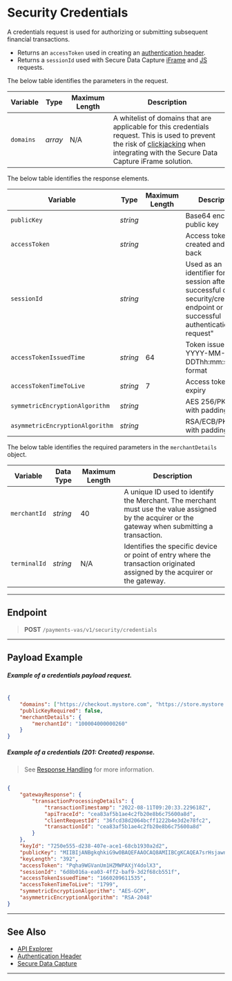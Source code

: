 # Security Credentials

A credentials request is used for authorizing or submitting subsequent financial transactions. 

- Returns an `accessToken` used in creating an [authentication header](?path=docs/Resources/API-Documents/Authentication-Header.md).
- Returns a `sessionId` used with Secure Data Capture [iFrame](?path=docs/Online-Mobile-Digital/Secure-Data-Capture/iFrame-JS/iFrame-JS.md) and [JS](?path=docs/Online-Mobile-Digital/Secure-Data-Capture/Payment-JS/Payment-JS.md) requests.

<!--
type: tab
titles: Request Variables, Response Variables
-->

The below table identifies the parameters in the request.

| Variable | Type| Maximum Length | Description |
|---------|----------|----------------|---------|
| `domains` | *array* | N/A | A whitelist of domains that are applicable for this credentials request. This is used to prevent the risk of [clickjacking](?path=docs/Resources/FAQs-Glossary/Glossary.md#clickjacking) when integrating with the Secure Data Capture iFrame solution. |

<!---
| `publicKeyRequired` | *boolean* | N/A | Used to request a public key. If the signedCert is expired or invalid then merchant would send a request, default is true (false currently not supported) |
| `accessTokenRequired` | *boolean* | N/A | Used to request an access token. If the access token is expired then merchant would request for a new token, default is true (false currently not supported) |
| `accessTokenTimeToLive` | *string* | 7 | Time to live (expiration time) in milliseconds, default is the max time of 30 minutes (1800000 ms) |
| `responseRedirectURL` | *string* | 4000 | Response URL redirect |
--->

<!--
type: tab
-->

The below table identifies the response elements.

| Variable | Type | Maximum Length | Description |
|---------|----------|--------|--------|
| `publicKey` | *string* | | Base64 encoded public key |
| `accessToken` | *string* |  | Access token created and sent back |
| `sessionId` | *string* |  | Used as an identifier for a session after a successful call to security/credentials endpoint or after a successful authentication request" |
| `accessTokenIssuedTime` | *string* | 64 | Token issue time in YYYY-MM-DDThh:mm:ssZ format |
| `accessTokenTimeToLive` | *string* | 7 | Access token expiry |
| `symmetricEncryptionAlgorithm` | *string* |  | AES 256/PKCS with padding |
| `asymmetricEncryptionAlgorithm` | *string* |  | RSA/ECB/PKCS1 with padding. |

<!--
type: tab
-->

The below table identifies the required parameters in the `merchantDetails` object.

| Variable | Data Type| Maximum Length | Description |
|---------|----------|----------------|---------|
|`merchantId` | *string* | 40 | A unique ID used to identify the Merchant. The merchant must use the value assigned by the acquirer or the gateway when submitting a transaction. |
|`terminalId` | *string* | N/A |Identifies the specific device or point of entry where the transaction originated assigned by the acquirer or the gateway. |


<!-- type: tab-end -->

---

## Endpoint

<!-- theme: success -->
>**POST** `/payments-vas/v1/security/credentials`

---

## Payload Example

<!--
type: tab
titles: Request, Response
-->

##### Example of a credentials payload request.

```json

{
    "domains": ["https://checkout.mystore.com", "https://store.mystore.com", "https://*.mystore.com"],
    "publicKeyRequired": false,
    "merchantDetails": {
        "merchantId": "100004000000260"
    }
}

```

<!--
type: tab
-->

##### Example of a credentials (201: Created) response.

<!-- theme: info -->
> See [Response Handling](?path=docs/Resources/Guides/Response-Codes/Response-Handling.md) for more information.

```json

{
    "gatewayResponse": {
        "transactionProcessingDetails": {
            "transactionTimestamp": "2022-08-11T09:20:33.229618Z",
            "apiTraceId": "cea83af5b1ae4c2fb20e8b6c75600a8d",
            "clientRequestId": "36fcd38d2064bcff1222b4e3d2e78fc2",
            "transactionId": "cea83af5b1ae4c2fb20e8b6c75600a8d"
        }
    },
    "keyId": "7250e555-d238-407e-ace1-68cb1930a2d2",
    "publicKey": "MIIBIjANBgkqhkiG9w0BAQEFAAOCAQ8AMIIBCgKCAQEA7srHsjawnbAwoN/lGbug53Yntw7wFR8C0yizZK0LMmmEH+wBB945cA61M0ouYt8JeULGpc04/IuPDvM5NXb/gFUg1EfhRxiS4zqS0aKQYmHtqXAZJrC2oZfMRdsc1qErYT6cQSk8iUplGau+d0IScrLP07HomRbTgCLLVkfoVYE3KnZUy8Neko9pn0KmYplhW/thTrq/fISMofBU7DZ1zPFiP5bojNgq2PHO9WmtnLYWv3cMwaDJsG+p9p7XgEqTLFTsy5GU9/R4THPpYczGRzYrPLFjVdISOOzOa1z1VnzrRjSg6rz85drXxcZ1z5udhzt3+pXwvBZmB1llCUU/FQIDAQAB",
    "keyLength": "392",
    "accessToken": "Pqha9WGVanUm1HZMWPAXjY4dolX3",
    "sessionId": "6d8b016a-ea03-4ff2-baf9-3d2f68cb551f",
    "accessTokenIssuedTime": "1660209611535",
    "accessTokenTimeToLive": "1799",
    "symmetricEncryptionAlgorithm": "AES-GCM",
    "asymmetricEncryptionAlgorithm": "RSA-2048"
} 
```

<!-- type: tab-end -->

---

## See Also

- [API Explorer](../api/?type=post&path=/payments/v1/credentials)
- [Authentication Header](?path=docs/Resources/API-Documents/Authentication-Header.md)
- [Secure Data Capture](?path=docs/Online-Mobile-Digital/Secure-Data-Capture/Secure-Data-Capture.md)

---
